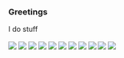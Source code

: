 ### Greetings

I do stuff
<br />&nbsp;<br />
<img src="https://img.shields.io/badge/Terraform-7B42BC?style=for-the-badge&logo=terraform&logoColor=white" />
<img src ="https://img.shields.io/badge/Solidity-e6e6e6?style=for-the-badge&logo=solidity&logoColor=black" />
<img src ="https://img.shields.io/badge/web3%20js-F16822?style=for-the-badge&logo=web3.js&logoColor=white" />
<img src ="https://img.shields.io/badge/JavaScript-323330?style=for-the-badge&logo=javascript&logoColor=F7DF1E" />
<img src ="https://img.shields.io/badge/C%2B%2B-00599C?style=for-the-badge&logo=c%2B%2B&logoColor=white" />
<img src ="https://img.shields.io/badge/C%23-239120?style=for-the-badge&logo=csharp&logoColor=white" />
<img src ="https://img.shields.io/badge/Python-FFD43B?style=for-the-badge&logo=python&logoColor=blue" />
<img src ="https://img.shields.io/badge/HTML5-E34F26?style=for-the-badge&logo=html5&logoColor=white" />
<img src ="https://img.shields.io/badge/CSS3-1572B6?style=for-the-badge&logo=css3&logoColor=white" />
<img src ="https://img.shields.io/badge/Jenkins-D24939?style=for-the-badge&logo=Jenkins&logoColor=white" />
<img src ="https://img.shields.io/badge/Amazon_AWS-FF9900?style=for-the-badge&logo=amazonaws&logoColor=white" />




